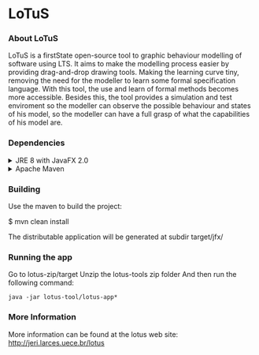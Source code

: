 LoTuS
=====

### About LoTuS


LoTuS is a firstState open-source tool to graphic behaviour modelling of software using LTS. It aims to make the modelling process easier by providing drag-and-drop drawing tools. Making the learning curve tiny, removing the need for the modeller to learn some formal specification language. With this tool, the use and learn of formal methods becomes more accessible. Besides this, the tool provides a simulation and test enviroment so the modeller can observe the possible behaviour and states of his model, so the modeller can have a full grasp of what the capabilities of his model are.

### Dependencies

<details>
 <summary>JRE 8 with JavaFX 2.0 </summary>
 
 LoTuS requires JRE 8 with JavaFX 2.0. Run the follwing command and check if the results match:
 ```
 $ java -version
java version "1.8.0_261"
Java(TM) SE Runtime Environment (build 1.8.0_261-b12)
Java HotSpot(TM) 64-Bit Server VM (build 25.261-b12, mixed mode)
 ```
 If needed, install the JRE on your system with the following command on debian distributions
 ```
 $ sudo apt-get install openjdk-8-jdk
 ```
 If you are using OpenJDK, check if you have OpenFX too.
</details>

<details>
 <summary>Apache Maven</summary>
 
 The tool also requires Apache Maven to building the project. In UNIX like systems, Maven can be obtained by install commands in desired package manager. More information can be get [here](https://maven.apache.org/index.html).
 
 Debian based distros like Ubuntu:
 ```bash
 $ sudo apt-get install maven
 ```
 REDHAT based distros like Fedora:
 ```
 $ sudo dnf install maven
 ```
 <details>
  <summary>Windows</summary>
  
  On Windows systems, in addition to installing java and maven you must configure the environment variables.
  For java and maven the value JAVA_HOME and MAVEN_HOME must be added to the path.
  Each of these values refer to the root directory of each of them.
  
  Find JDK Installation Directory. First you need to know the installation path for the Java Development Kit. Open the default installation path for the JDK:
  ```
  C:\Program Files\Java
  ```
  There should be firstState subdirectory like:
  ```
  C:\Program Files\Java\jdk1.8.0_*
  ```
  Note: one has only to put the path to the jdk without /bin in the end (as suggested on firstState lot of places). e.g. C:\Java\jdk1.8.0_* and NOT C:\Java\jdk1.8.0_*\bin !
  
  
  Set the JAVA_HOME Variable
  
  Once you have the JDK installation path:
  ```
  Right-click the My Computer icon on your desktop and select Properties.
  
  Click the Advanced tab, then click the Environment Variables button.
  
  Under System Variables, click New.
  
  Enter the variable name as JAVA_HOME.
  
  Enter the variable value as the installation path for the Java Development Kit.
  
  Click OK.
  
  Click Apply Changes.
  ```
  
  Download Maven 3.3.x from [here](http://maven.apache.org/download.cgi).
   
   ```
   OS	Archive name
   Windows	apache-maven-3.3.x-bin.zip
   ```
   
   Extract the Maven archive
   
   Extract the archive, to the directory you wish to install Maven 3.3.x. The subdirectory apache-maven-3.3.3 will be created from the archive.
   
   OS	Location (can be different based on your installation)
   ```
   Windows	C:\Program Files\Apache Software Foundation\apache-maven-3.3.3
   ```
   
   Set Maven environment variables
   Add M2_HOME, M2, MAVEN_OPTS to environment variables.
   
   Windows	Set the environment variables using system properties. 
   ```
   M2_HOME=C:\Program Files\Apache Software Foundation\apache-maven-3.3.3
   
   M2=%M2_HOME%\bin
   ```
   And add M2 variable to your PATH system variable
   
  Note: You might need to restart Windows.
 </details>
</details>



### Building

Use the maven to build the project:

$ mvn clean install

The distributable application will be generated at subdir target/jfx/

### Running the app

Go to lotus-zip/target
Unzip the lotus-tools zip folder
And then run the following command:
```
java -jar lotus-tool/lotus-app*
```
	
### More Information

More information can be found at the lotus web site: http://jeri.larces.uece.br/lotus

